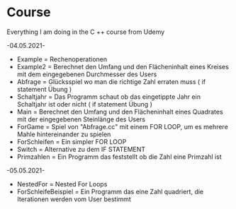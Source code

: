# Course
Everything I am doing in the C ++ course from Udemy


 -04.05.2021-

- Example = Rechenoperationen
- Example2 = Berechnet den Umfang und den Flächeninhalt eines Kreises mit dem eingegebenen Durchmesser des Users 
- Abfrage = Glücksspiel wo man die richtige Zahl erraten muss ( if statement Übung )
- Schaltjahr = Das Programm schaut ob das eingetippte Jahr ein Schaltjahr ist oder nicht ( if statement Übung )
- Main = Berechnet den Umfang und den Flächeninhalt eines Quadrates mit der eingegebenen Steinlänge des Users
- ForGame = Spiel von "Abfrage.cc" mit einem FOR LOOP, um es mehrere Mahle hintereinander zu spielen
- ForSchleifen = Ein simpler FOR LOOP
- Switch = Alternative zu dem IF STATEMENT
- Primzahlen = Ein Programm das feststellt ob die Zahl eine Primzahl ist

 -05.05.2021-
 
 - NestedFor = Nested For Loops
 - ForSchleifeBeispiel = Ein Programm das eine Zahl quadriert, die Iterationen werden vom User bestimmt
